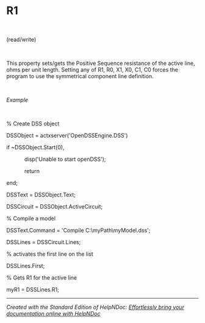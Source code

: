 # R1

&nbsp;

(read/write)

&nbsp;

This property sets/gets the Positive Sequence resistance of the active line, ohms per unit length. Setting any of R1, R0, X1, X0, C1, C0 forces the program to use the symmetrical component line definition.

&nbsp;

*Example*

&nbsp;

% Create DSS object

DSSObject = actxserver('OpenDSSEngine.DSS')

if ~DSSObject.Start(0),

&nbsp; &nbsp; &nbsp; &nbsp; &nbsp; &nbsp; disp('Unable to start openDSS');

&nbsp; &nbsp; &nbsp; &nbsp; &nbsp; &nbsp; return

end;

DSSText = DSSObject.Text;

DSSCircuit = DSSObject.ActiveCircuit;

% Compile a model &nbsp; &nbsp;

DSSText.Command = 'Compile C:\\myPath\\myModel.dss';

DSSLines = DSSCircuit.Lines;

% activates the first line on the list

DSSLines.First;

% Gets R1 for the active line

myR1 = DSSLines.R1;

***
_Created with the Standard Edition of HelpNDoc: [Effortlessly bring your documentation online with HelpNDoc](<https://www.helpndoc.com/feature-tour/produce-html-websites/>)_

